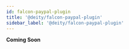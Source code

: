 ```yaml
---
id: falcon-paypal-plugin
title: '@deity/falcon-paypal-plugin'
sidebar_label: '@deity/falcon-paypal-plugin'
---
```


**Coming Soon**
